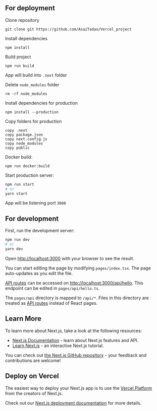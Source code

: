 ## For deployment

Clone repository

```
git clone git https://github.com/AsaiTadao/Vercel_project
```

Install dependencies

```
npm install
```

Build project

```
npm run build
```

App will build into `.next` folder

Delete `node_modules` folder

```
rm -rf node_modules
```

Install dependencies for production

```
npm install --production
```

Copy folders for production

```
copy .next
copy package.json
copy next.config.js
copy node_modules
copy public
```

Docker build:

```
npm run docker:build
```

Start production server:

```bash
npm run start
# or
yarn start
```

App will be listening port `3000`

## For development

First, run the development server:

```bash
npm run dev
# or
yarn dev
```

Open [http://localhost:3000](http://localhost:3000) with your browser to see the result.

You can start editing the page by modifying `pages/index.tsx`. The page auto-updates as you edit the file.

[API routes](https://nextjs.org/docs/api-routes/introduction) can be accessed on [http://localhost:3000/api/hello](http://localhost:3000/api/hello). This endpoint can be edited in `pages/api/hello.ts`.

The `pages/api` directory is mapped to `/api/*`. Files in this directory are treated as [API routes](https://nextjs.org/docs/api-routes/introduction) instead of React pages.

## Learn More

To learn more about Next.js, take a look at the following resources:

- [Next.js Documentation](https://nextjs.org/docs) - learn about Next.js features and API.
- [Learn Next.js](https://nextjs.org/learn) - an interactive Next.js tutorial.

You can check out [the Next.js GitHub repository](https://github.com/vercel/next.js/) - your feedback and contributions are welcome!

## Deploy on Vercel

The easiest way to deploy your Next.js app is to use the [Vercel Platform](https://vercel.com/new?utm_medium=default-template&filter=next.js&utm_source=create-next-app&utm_campaign=create-next-app-readme) from the creators of Next.js.

Check out our [Next.js deployment documentation](https://nextjs.org/docs/deployment) for more details.
